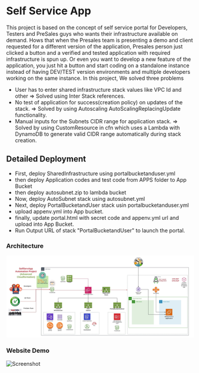 # Self Service App
This project is based on the concept of self service portal for Developers, Testers and PreSales guys who wants their infrastructure available on demand.
Hows that when the Presales team is presenting a demo and client requested for a different version of the application, Presales person just clicked a button and a verified and tested application with required infrastructure is spun up. Or even you want to develop a new feature of the application, you just hit a button and start coding on a standalone instance instead of having DEV/TEST version environments and multiple developers working on the same instance.
In this project, We solved three problems
- User has to enter shared infrastructure stack values like VPC Id and other => Solved using Inter Stack references.
- No test of application for success(creation policy) on updates of the stack. => Solved by using Autoscaling AutoScalingReplacingUpdate functionality.
- Manual inputs for the Subnets CIDR range for application stack. => Solved by using CustomResource in cfn which uses a Lambda with DynamoDB to generate valid CIDR range automatically during stack creation.

## Detailed Deployment
- First, deploy SharedInfrastructure using portalbucketanduser.yml
- then deploy Application codes and test code from APPS folder to App Bucket
- then deploy autosubnet.zip to lambda bucket
- Now, deploy AutoSubnet stack using autosubnet.yml
- Next, deploy PortalBucketandUser stack usin portalbucketanduser.yml
- upload appenv.yml into App bucket.
- finally, update portal.html with secret code and appenv.yml url and upload into App Bucket.
- Run Output URL of stack "PortalBucketandUser" to launch the portal.

### Architecture
![Screenshot](/SelfSerApp.jpeg)

### Website Demo
![Screenshot](/SelfServApp.gif)
